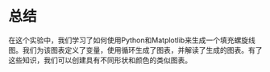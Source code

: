 # 总结

在这个实验中，我们学习了如何使用Python和Matplotlib来生成一个填充螺旋线图。我们为该图表定义了变量，使用循环生成了图表，并解读了生成的图表。有了这些知识，我们可以创建具有不同形状和颜色的类似图表。
